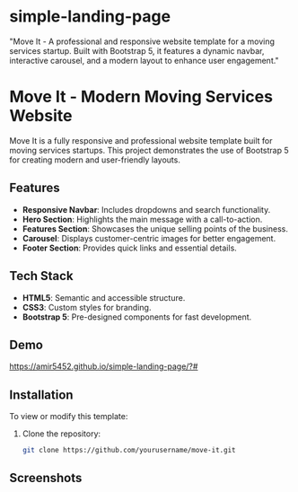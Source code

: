 # simple-landing-page
"Move It - A professional and responsive website template for a moving services startup. Built with Bootstrap 5, it features a dynamic navbar, interactive carousel, and a modern layout to enhance user engagement."
# Move It - Modern Moving Services Website  

Move It is a fully responsive and professional website template built for moving services startups. This project demonstrates the use of Bootstrap 5 for creating modern and user-friendly layouts.  

## Features  
- **Responsive Navbar**: Includes dropdowns and search functionality.  
- **Hero Section**: Highlights the main message with a call-to-action.  
- **Features Section**: Showcases the unique selling points of the business.  
- **Carousel**: Displays customer-centric images for better engagement.  
- **Footer Section**: Provides quick links and essential details.  

## Tech Stack  
- **HTML5**: Semantic and accessible structure.  
- **CSS3**: Custom styles for branding.  
- **Bootstrap 5**: Pre-designed components for fast development.  

## Demo  
https://amir5452.github.io/simple-landing-page/?#

## Installation  
To view or modify this template:  
1. Clone the repository:  
   ```bash
   git clone https://github.com/yourusername/move-it.git
## Screenshots



